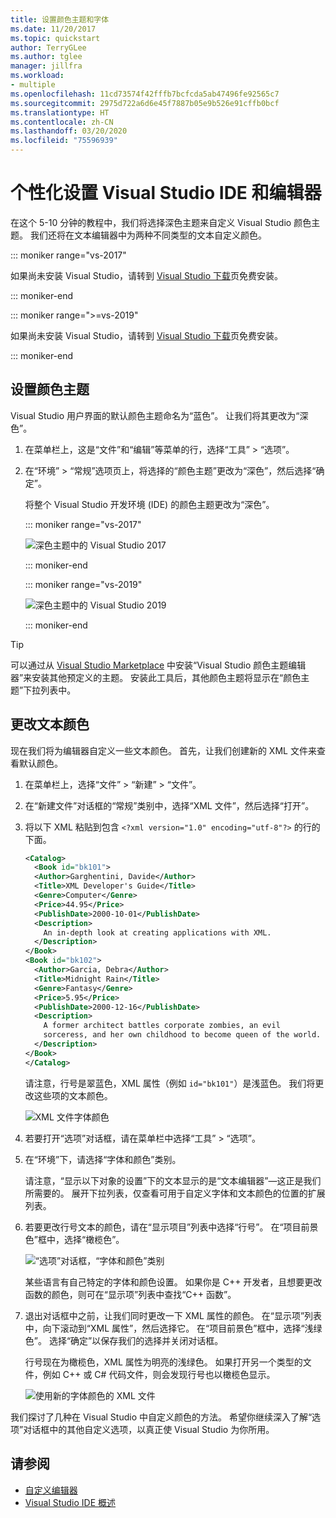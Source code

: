 ```yaml
---
title: 设置颜色主题和字体
ms.date: 11/20/2017
ms.topic: quickstart
author: TerryGLee
ms.author: tglee
manager: jillfra
ms.workload:
- multiple
ms.openlocfilehash: 11cd73574f42fffb7bcfcda5ab47496fe92565c7
ms.sourcegitcommit: 2975d722a6d6e45f7887b05e9b526e91cffb0bcf
ms.translationtype: HT
ms.contentlocale: zh-CN
ms.lasthandoff: 03/20/2020
ms.locfileid: "75596939"
---
```

# <a name="personalize-the-visual-studio-ide-and-editor"></a>个性化设置 Visual Studio IDE 和编辑器

在这个 5-10 分钟的教程中，我们将选择深色主题来自定义 Visual Studio 颜色主题。 我们还将在文本编辑器中为两种不同类型的文本自定义颜色。

::: moniker range="vs-2017"

如果尚未安装 Visual Studio，请转到 [Visual Studio 下载](https://visualstudio.microsoft.com/vs/older-downloads/?utm_medium=microsoft&utm_source=docs.microsoft.com&utm_campaign=vs+2017+download)页免费安装。

::: moniker-end

::: moniker range=">=vs-2019"

如果尚未安装 Visual Studio，请转到 [Visual Studio 下载](https://visualstudio.microsoft.com/downloads)页免费安装。

::: moniker-end

## <a name="set-the-color-theme"></a>设置颜色主题

Visual Studio 用户界面的默认颜色主题命名为“蓝色”。 让我们将其更改为“深色”。

1. 在菜单栏上，这是“文件”和“编辑”等菜单的行，选择“工具” > “选项”。

1. 在“环境” > “常规”选项页上，将选择的“颜色主题”更改为“深色”，然后选择“确定”。

   将整个 Visual Studio 开发环境 (IDE) 的颜色主题更改为“深色”。

   ::: moniker range="vs-2017"

   ![深色主题中的 Visual Studio 2017](media/quickstart-personalize-dark-theme.png)

   ::: moniker-end

   ::: moniker range="vs-2019"

   ![深色主题中的 Visual Studio 2019](media/vs-2019/dark-theme.png)

   ::: moniker-end

> [!TIP]
> 可以通过从 [Visual Studio Marketplace](https://marketplace.visualstudio.com/items?itemName=VisualStudioPlatformTeam.VisualStudio2017ColorThemeEditor) 中安装“Visual Studio 颜色主题编辑器”来安装其他预定义的主题。 安装此工具后，其他颜色主题将显示在“颜色主题”下拉列表中。

## <a name="change-text-color"></a>更改文本颜色

现在我们将为编辑器自定义一些文本颜色。 首先，让我们创建新的 XML 文件来查看默认颜色。

1. 在菜单栏上，选择“文件” > “新建” > “文件”。

1. 在“新建文件”对话框的“常规”类别中，选择“XML 文件”，然后选择“打开”。

1. 将以下 XML 粘贴到包含 `<?xml version="1.0" encoding="utf-8"?>` 的行的下面。

   ```xml
   <Catalog>
     <Book id="bk101">
     <Author>Garghentini, Davide</Author>
     <Title>XML Developer's Guide</Title>
     <Genre>Computer</Genre>
     <Price>44.95</Price>
     <PublishDate>2000-10-01</PublishDate>
     <Description>
       An in-depth look at creating applications with XML.
     </Description>
   </Book>
   <Book id="bk102">
     <Author>Garcia, Debra</Author>
     <Title>Midnight Rain</Title>
     <Genre>Fantasy</Genre>
     <Price>5.95</Price>
     <PublishDate>2000-12-16</PublishDate>
     <Description>
       A former architect battles corporate zombies, an evil
       sorceress, and her own childhood to become queen of the world.
     </Description>
   </Book>
   </Catalog>
   ```

   请注意，行号是翠蓝色，XML 属性（例如 `id="bk101"`）是浅蓝色。 我们将更改这些项的文本颜色。

   ![XML 文件字体颜色](media/quickstart-personalize-xml-file.png)

1. 若要打开“选项”对话框，请在菜单栏中选择“工具” > “选项”。

1. 在“环境”下，请选择“字体和颜色”类别。

   请注意，“显示以下对象的设置”下的文本显示的是“文本编辑器”&mdash;这正是我们所需要的。 展开下拉列表，仅查看可用于自定义字体和文本颜色的位置的扩展列表。

1. 若要更改行号文本的颜色，请在“显示项目”列表中选择“行号”。 在“项目前景色”框中，选择“橄榄色”。

   ![“选项”对话框，“字体和颜色”类别](media/quickstart-personalize-line-number-color.png)

   某些语言有自己特定的字体和颜色设置。 如果你是 C++ 开发者，且想要更改函数的颜色，则可在“显示项”列表中查找“C++ 函数”。

1. 退出对话框中之前，让我们同时更改一下 XML 属性的颜色。 在“显示项”列表中，向下滚动到“XML 属性”，然后选择它。 在“项目前景色”框中，选择“浅绿色”。 选择“确定”以保存我们的选择并关闭对话框。

   行号现在为橄榄色，XML 属性为明亮的浅绿色。 如果打开另一个类型的文件，例如 C++ 或 C# 代码文件，则会发现行号也以橄榄色显示。

   ![使用新的字体颜色的 XML 文件](media/quickstart-personalize-xml-file-new-colors.png)

我们探讨了几种在 Visual Studio 中自定义颜色的方法。 希望你继续深入了解“选项”对话框中的其他自定义选项，以真正使 Visual Studio 为你所用。

## <a name="see-also"></a>请参阅

- [自定义编辑器](../ide/how-to-change-text-case-in-the-editor.md)
- [Visual Studio IDE 概述](../get-started/visual-studio-ide.md)
